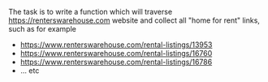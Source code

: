 The task is to write a function which will traverse https://renterswarehouse.com website
and collect all "home for rent" links, such as for example
 - https://www.renterswarehouse.com/rental-listings/13953
 - https://www.renterswarehouse.com/rental-listings/16760
 - https://www.renterswarehouse.com/rental-listings/16786
 - ... etc

